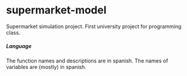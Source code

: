 # supermarket-model
Supermarket simulation project. First university project for programming class.
##### Language
The function names and descriptions are in spanish.
The names of variables are (mostly) in spanish.
